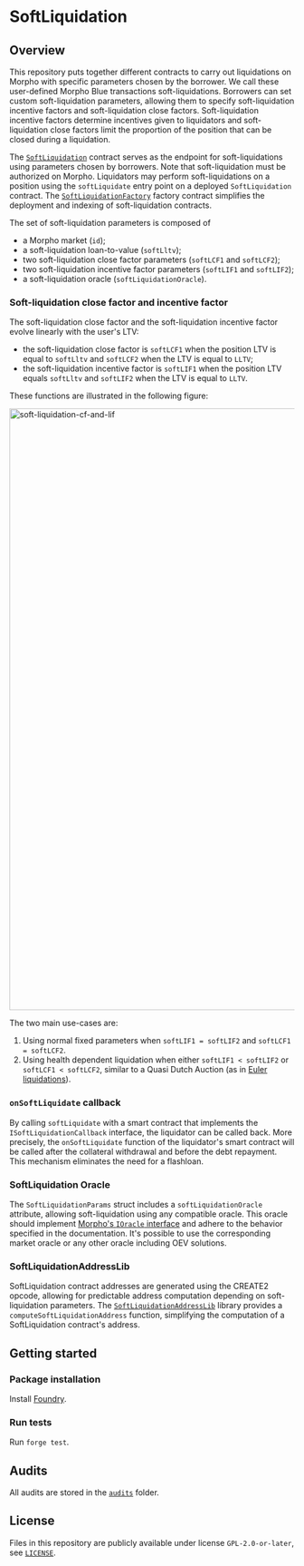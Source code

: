 # SoftLiquidation

## Overview

This repository puts together different contracts to carry out liquidations on Morpho with specific parameters chosen by the borrower.
We call these user-defined Morpho Blue transactions soft-liquidations.
Borrowers can set custom soft-liquidation parameters, allowing them to specify soft-liquidation incentive factors and soft-liquidation close factors.
Soft-liquidation incentive factors determine incentives given to liquidators and soft-liquidation close factors limit the proportion of the position that can be closed during a liquidation.

The [`SoftLiquidation`](./src/SoftLiquidation.sol) contract serves as the endpoint for soft-liquidations using parameters chosen by borrowers.
Note that soft-liquidation must be authorized on Morpho.
Liquidators may perform soft-liquidations on a position using the `softLiquidate` entry point on a deployed `SoftLiquidation` contract.
The [`SoftLiquidationFactory`](./src/SoftLiquidationFactory.sol) factory contract simplifies the deployment and indexing of soft-liquidation contracts.

The set of soft-liquidation parameters is composed of

- a Morpho market (`id`);
- a soft-liquidation loan-to-value (`softLltv`);
- two soft-liquidation close factor parameters (`softLCF1` and `softLCF2`);
- two soft-liquidation incentive factor parameters (`softLIF1` and `softLIF2`);
- a soft-liquidation oracle (`softLiquidationOracle`).

### Soft-liquidation close factor and incentive factor

The soft-liquidation close factor and the soft-liquidation incentive factor evolve linearly with the user's LTV:

- the soft-liquidation close factor is `softLCF1` when the position LTV is equal to `softLltv` and `softLCF2` when the LTV is equal to `LLTV`;
- the soft-liquidation incentive factor is `softLIF1` when the position LTV equals `softLltv` and `softLIF2` when the LTV is equal to `LLTV`.

These functions are illustrated in the following figure:

<img width="1061" alt="soft-liquidation-cf-and-lif" src="https://github.com/user-attachments/assets/0c11c961-a046-4701-9063-9f6b84a6c3b2">

The two main use-cases are:

1. Using normal fixed parameters when `softLIF1 = softLIF2` and `softLCF1 = softLCF2`.
2. Using health dependent liquidation when either `softLIF1 < softLIF2` or `softLCF1 < softLCF2`, similar to a Quasi Dutch Auction (as in [Euler liquidations](https://docs-v1.euler.finance/getting-started/white-paper#liquidations)).

### `onSoftLiquidate` callback

By calling `softLiquidate` with a smart contract that implements the `ISoftLiquidationCallback` interface, the liquidator can be called back.
More precisely, the `onSoftLiquidate` function of the liquidator's smart contract will be called after the collateral withdrawal and before the debt repayment.
This mechanism eliminates the need for a flashloan.


### SoftLiquidation Oracle

The `SoftLiquidationParams` struct includes a `softLiquidationOracle` attribute, allowing soft-liquidation using any compatible oracle.
This oracle should implement [Morpho's `IOracle` interface](https://github.com/morpho-org/morpho-blue/blob/main/src/interfaces/IOracle.sol) and adhere to the behavior specified in the documentation.
It's possible to use the corresponding market oracle or any other oracle including OEV solutions.

### SoftLiquidationAddressLib

SoftLiquidation contract addresses are generated using the CREATE2 opcode, allowing for predictable address computation depending on soft-liquidation parameters.
The [`SoftLiquidationAddressLib`](./src/libraries/periphery/SoftLiquidationAddressLib.sol) library provides a `computeSoftLiquidationAddress` function, simplifying the computation of a SoftLiquidation contract's address.

## Getting started

### Package installation

Install [Foundry](https://book.getfoundry.sh/getting-started/installation).

### Run tests

Run `forge test`.

## Audits

All audits are stored in the [`audits`](./audits) folder.

## License

Files in this repository are publicly available under license `GPL-2.0-or-later`, see [`LICENSE`](./LICENSE).
